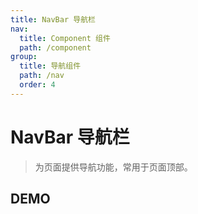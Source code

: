 ```yaml
---
title: NavBar 导航栏
nav:
  title: Component 组件
  path: /component
group:
  title: 导航组件
  path: /nav
  order: 4
---
```


# NavBar 导航栏

> 为页面提供导航功能，常用于页面顶部。

## DEMO

<code src="./demo/doc.tsx"></code>

<API></API>

